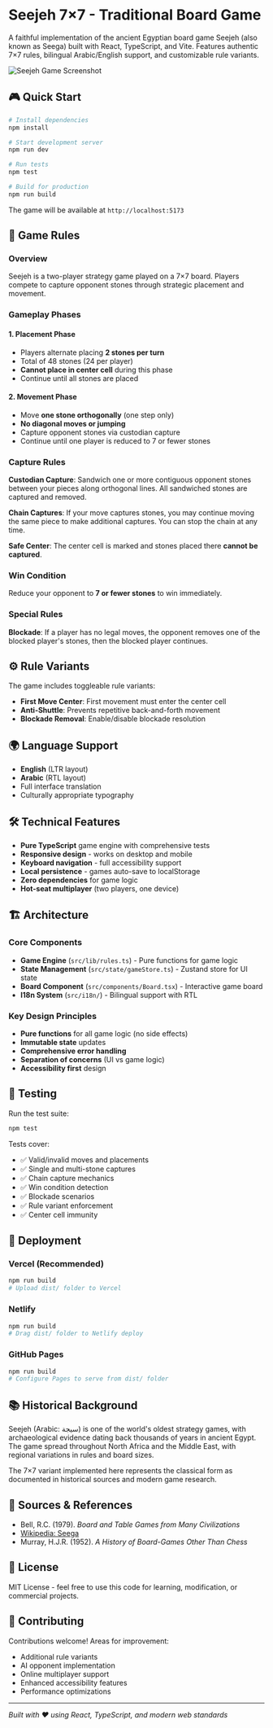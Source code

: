 # Seejeh 7×7 - Traditional Board Game

A faithful implementation of the ancient Egyptian board game Seejeh (also known as Seega) built with React, TypeScript, and Vite. Features authentic 7×7 rules, bilingual Arabic/English support, and customizable rule variants.

![Seejeh Game Screenshot](https://via.placeholder.com/800x400?text=Seejeh+7x7+Game)

## 🎮 Quick Start

```bash
# Install dependencies
npm install

# Start development server
npm run dev

# Run tests
npm test

# Build for production
npm run build
```

The game will be available at `http://localhost:5173`

## 🎯 Game Rules

### Overview
Seejeh is a two-player strategy game played on a 7×7 board. Players compete to capture opponent stones through strategic placement and movement.

### Gameplay Phases

#### 1. Placement Phase
- Players alternate placing **2 stones per turn**
- Total of 48 stones (24 per player)
- **Cannot place in center cell** during this phase
- Continue until all stones are placed

#### 2. Movement Phase
- Move **one stone orthogonally** (one step only)
- **No diagonal moves or jumping**
- Capture opponent stones via custodian capture
- Continue until one player is reduced to 7 or fewer stones

### Capture Rules

**Custodian Capture**: Sandwich one or more contiguous opponent stones between your pieces along orthogonal lines. All sandwiched stones are captured and removed.

**Chain Captures**: If your move captures stones, you may continue moving the same piece to make additional captures. You can stop the chain at any time.

**Safe Center**: The center cell is marked and stones placed there **cannot be captured**.

### Win Condition
Reduce your opponent to **7 or fewer stones** to win immediately.

### Special Rules

**Blockade**: If a player has no legal moves, the opponent removes one of the blocked player's stones, then the blocked player continues.

## ⚙️ Rule Variants

The game includes toggleable rule variants:

- **First Move Center**: First movement must enter the center cell
- **Anti-Shuttle**: Prevents repetitive back-and-forth movement
- **Blockade Removal**: Enable/disable blockade resolution

## 🌍 Language Support

- **English** (LTR layout)
- **Arabic** (RTL layout) 
- Full interface translation
- Culturally appropriate typography

## 🛠️ Technical Features

- **Pure TypeScript** game engine with comprehensive tests
- **Responsive design** - works on desktop and mobile
- **Keyboard navigation** - full accessibility support
- **Local persistence** - games auto-save to localStorage
- **Zero dependencies** for game logic
- **Hot-seat multiplayer** (two players, one device)

## 🏗️ Architecture

### Core Components

- **Game Engine** (`src/lib/rules.ts`) - Pure functions for game logic
- **State Management** (`src/state/gameStore.ts`) - Zustand store for UI state
- **Board Component** (`src/components/Board.tsx`) - Interactive game board
- **I18n System** (`src/i18n/`) - Bilingual support with RTL

### Key Design Principles

- **Pure functions** for all game logic (no side effects)
- **Immutable state** updates
- **Comprehensive error handling**
- **Separation of concerns** (UI vs game logic)
- **Accessibility first** design

## 🧪 Testing

Run the test suite:

```bash
npm test
```

Tests cover:
- ✅ Valid/invalid moves and placements
- ✅ Single and multi-stone captures
- ✅ Chain capture mechanics
- ✅ Win condition detection
- ✅ Blockade scenarios
- ✅ Rule variant enforcement
- ✅ Center cell immunity

## 🚀 Deployment

### Vercel (Recommended)
```bash
npm run build
# Upload dist/ folder to Vercel
```

### Netlify
```bash
npm run build
# Drag dist/ folder to Netlify deploy
```

### GitHub Pages
```bash
npm run build
# Configure Pages to serve from dist/ folder
```

## 📚 Historical Background

Seejeh (Arabic: سيجة) is one of the world's oldest strategy games, with archaeological evidence dating back thousands of years in ancient Egypt. The game spread throughout North Africa and the Middle East, with regional variations in rules and board sizes.

The 7×7 variant implemented here represents the classical form as documented in historical sources and modern game research.

## 🔗 Sources & References

- Bell, R.C. (1979). *Board and Table Games from Many Civilizations*
- [Wikipedia: Seega](https://en.wikipedia.org/wiki/Seega)
- Murray, H.J.R. (1952). *A History of Board-Games Other Than Chess*

## 📄 License

MIT License - feel free to use this code for learning, modification, or commercial projects.

## 🤝 Contributing

Contributions welcome! Areas for improvement:

- Additional rule variants
- AI opponent implementation
- Online multiplayer support
- Enhanced accessibility features
- Performance optimizations

---

*Built with ❤️ using React, TypeScript, and modern web standards*